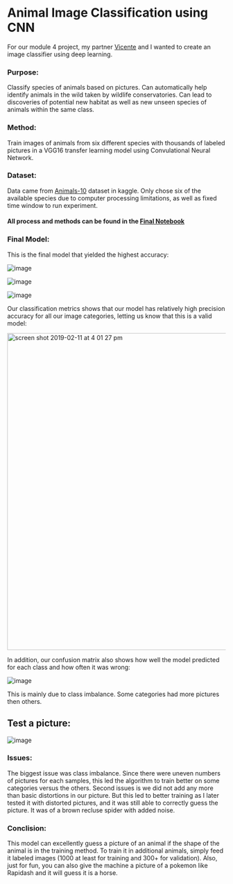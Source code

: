 # Animal Image Classification using CNN

For our module 4 project, my partner [Vicente](https://github.com/vaeb80) and I wanted to create an image classifier using deep learning. 

### Purpose:

Classify species of animals based on pictures. Can automatically help identify animals in the wild taken by wildlife conservatories. Can lead to discoveries of potential new habitat as well as new unseen species of animals within the same class.

### Method:

Train images of animals from six different species with thousands of labeled pictures in a VGG16 transfer learning model using Convulational Neural Network.

### Dataset:

Data came from [Animals-10](https://www.kaggle.com/alessiocorrado99/animals10) dataset in kaggle. Only chose six of the available species due to computer processing limitations, as well as fixed time window to run experiment.

#### All process and methods can be found in the [Final Notebook](https://github.com/imamun93/animal-image-classifications/blob/master/final_notebook.ipynb)

### Final Model:

This is the final model that yielded the highest accuracy: 

![image](https://user-images.githubusercontent.com/41834786/52592607-d5a38d80-2e14-11e9-8a6b-b079c9c991f3.png)


![image](https://user-images.githubusercontent.com/41834786/52592643-ec49e480-2e14-11e9-993e-f58a888884ae.png)

![image](https://user-images.githubusercontent.com/41834786/52592685-0aafe000-2e15-11e9-8e89-b530951c6b6e.png)

Our classification metrics shows that our model has relatively high precision accuracy for all our image categories, letting us know that this is a valid model:

<img width="729" alt="screen shot 2019-02-11 at 4 01 27 pm" src="https://user-images.githubusercontent.com/41834786/52593175-51520a00-2e16-11e9-82b4-31c056cbc834.png">

In addition, our confusion matrix also shows how well the model predicted for each class and how often it was wrong:

![image](https://user-images.githubusercontent.com/41834786/52593252-7b0b3100-2e16-11e9-98ca-518fa96d0d9f.png)

This is mainly due to class imbalance. Some categories had more pictures then others.

## Test a picture:

![image](https://user-images.githubusercontent.com/41834786/52593571-451a7c80-2e17-11e9-8d8e-44eb79d7e842.png)

### Issues:

The biggest issue was class imbalance. Since there were uneven numbers of pictures for each samples, this led the algorithm to train better on some categories versus the others. Second issues is we did not add any more than basic distortions in our picture. But this led to better training as I later tested it with distorted pictures, and it was still able to correctly guess the picture. It was of a brown recluse spider with added noise.

### Conclision:

This model can excellently guess a picture of an animal if the shape of the animal is in the training method. To train it in additional animals, simply feed it labeled images (1000 at least for training and 300+ for validation). Also, just for fun, you can also give the machine a picture of a pokemon like Rapidash and it will guess it is a horse.
